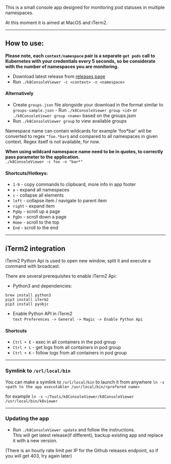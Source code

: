 This is a small console app designed for monitoring pod statuses in multiple namespaces.   
  
At this moment it is aimed at MacOS and iTerm2.  

---
  
## How to use:  
**Please note, each `context/namespace` pair is a separate `get pods` call to Kubernetes with your credentials every 5 seconds, so be considerate with the number of namespaces you are monitoring.**   

- Download latest release from [releases page](https://github.com/JLevconoks/k8ConsoleViewer/releases)  
- Run `./k8ConsoleViewer -c <context> -n <namespace>`   

#### Alternatively 
- Create `groups.json` file alongside your download in the format similar to `groups-sample.json` - Run `./k8ConsoleViewer group <id>` or `./k8ConsoleViewer group <name>` based on the groups.json  
- Run `./k8ConsoleViewer group` to view available groups   
  
Namespace name can contain wildcards for example 'foo*bar' will be converted to regex `^foo.*bar$` and compared to all namespaces in given context. Regex itself is not available, for now.  
  
**When using wildcard namespace name need to be in quotes, to correctly pass parameter to the application.**  
`./k8ConsoleViewer -c foo -n "bar*"`  
  
#### Shortcuts/Hotkeys:  
- `1-9` - copy commands to clipboard, more info in app footer  
- `e` - expand all namespaces  
- `c` - collapse all elements  
- `left` - collapse item / navigate to parent item  
- `right` - expand item  
- `PgUp` - scroll up a page  
- `PgDn` - scroll down a page  
- `Home` - scroll to the top  
- `End` - scroll to the end  
  
---

## iTerm2 integration 
iTerm2 Python Api is used to open new window, split it and execute a command with broadcast.   
  
There are several prerequisites to enable iTerm2 Api:  
- Python3 and dependencies:   
```commandline  
brew install python3  
pip3 install iterm2  
pip3 install pyobjc  
```  
- Enable Python API in iTerm2  
```text Preferences -> General -> Magic -> Enable Python Api ```  
  
#### Shortcuts  
- `Ctrl + E` - exec in all containers in the pod group  
- `Ctrl + L` - get logs from all containers in pod group   
- `Ctrl + K` - follow logs from all containers in pod group   
  
 ---
### Symlink to `/url/local/bin`  
You can make a symlink to `/url/local/bin` to launch it from anywhere `ln -s <path to the app executable> /usr/local/bin/<prefered name>` 

for example `ln -s ~/Tools/k8ConsoleViewer/k8ConsoleViewer /usr/local/bin/k8viewer`  

---
### Updating the app

- Run `./k8ConsoleViewer update` and follow the instructions.   
This will get latest release(if different), backup existing app and replace it with a new version.   
  
(There is an hourly rate limit per IP for the Github releases endpoint, so if you will get 403, try again later)